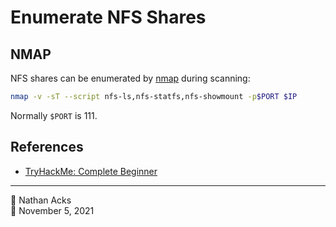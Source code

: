 # Enumerate NFS Shares

## NMAP

NFS shares can be enumerated by [nmap](nmap.md) during scanning:

```bash
nmap -v -sT --script nfs-ls,nfs-statfs,nfs-showmount -p$PORT $IP
```

Normally `$PORT` is 111.

## References

* [TryHackMe: Complete Beginner](tryhackme-complete-beginner.md)

- - - -

👤 Nathan Acks  
📅 November 5, 2021

